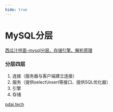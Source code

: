 ```yaml
---
hide: true
---
```

# MySQL分层

[西瓜汁拌面-mysql分层、存储引擎、解析原理](https://www.cnblogs.com/mululu/p/14457394.html)

### 分层四层

1. 连接（服务器与客户端建立连接）
2. 服务（提供select\insert等接口、提供SQL优化器）
3. 引擎
4. 存储

[pdai.tech](https://pdai.tech/)
